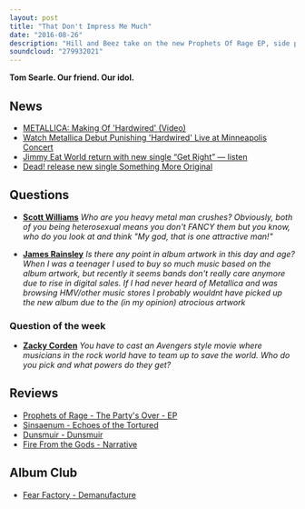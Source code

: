 ```yaml
---
layout: post
title: "That Don't Impress Me Much"
date: "2016-08-26"
description: "Hill and Beez take on the new Prophets Of Rage EP, side projects from Clutch's Neil Fallon and Joey Jordison, there's a Hall of Fame on Fear Factory's Demanufacture, discussion on their rock 'man crushes', would would be the rock and metal Avengers and a 90s reggae megamix not to be missed."
soundcloud: "279932021"
---
```


**Tom Searle. Our friend. Our idol.**

## News

- [METALLICA: Making Of 'Hardwired' (Video)](http://www.blabbermouth.net/news/metallica-making-of-hardwired-video/)
- [Watch Metallica Debut Punishing 'Hardwired' Live at Minneapolis Concert](http://www.rollingstone.com/music/news/see-metallica-debut-hardwired-live-at-minneapolis-concert-w435466)
- [Jimmy Eat World return with new single “Get Right” — listen](http://consequenceofsound.net/2016/08/jimmy-eat-world-return-with-new-single-get-right-listen/)
- [Dead! release new single Something More Original](http://teamrock.com/news/2016-08-23/dead-release-new-single-something-more-original-1)


## Questions

- [**Scott Williams**](https://www.facebook.com/thatsnotmetalpodcast/photos/a.1814755825417620.1073741828.1814737015419501/1944542519105616/?type=3&comment_id=1944546132438588&comment_tracking=%7B%22tn%22%3A%22R9%22%7D)
*Who are you heavy metal man crushes? Obviously, both of you being heterosexual means you don't FANCY them but you know, who do you look at and think "My god, that is one attractive man!"*

- [**James Rainsley**](https://www.facebook.com/thatsnotmetalpodcast/photos/a.1814755825417620.1073741828.1814737015419501/1944542519105616/?type=3&comment_id=1944552972437904&comment_tracking=%7B%22tn%22%3A%22R9%22%7D)
*Is there any point in album artwork in this day and age? When I was a teenager I used to buy so much music based on the album artwork, but recently it seems bands don't really care anymore due to rise in digital sales. If I had never heard of Metallica and was browsing HMV/other music stores I probably wouldnt have picked up the new album due to the (in my opinion) atrocious artwork*


### Question of the week

- [**Zacky Corden**](https://www.facebook.com/thatsnotmetalpodcast/photos/a.1814755825417620.1073741828.1814737015419501/1944542519105616/?type=3&comment_id=1944563449103523&comment_tracking=%7B%22tn%22%3A%22R9%22%7D)
*You have to cast an Avengers style movie where musicians in the rock world have to team up to save the world. Who do you pick and what powers do they get?*


## Reviews

- [Prophets of Rage - The Party's Over - EP](https://itunes.apple.com/gb/album/the-partys-over-ep/id1141146786)
- [Sinsaenum - Echoes of the Tortured](https://itunes.apple.com/gb/album/echoes-tortured-deluxe-version/id1118475116)
- [Dunsmuir - Dunsmuir](https://dunsmuir.bandcamp.com/)
- [Fire From the Gods - Narrative](https://itunes.apple.com/gb/album/narrative/id1133325670)



## Album Club

- [Fear Factory - Demanufacture](https://itunes.apple.com/gb/album/demanufacture/id214477830)
